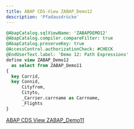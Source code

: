 ```yaml
---
title: ABAP CDS-View ZABAP_Demo12
description: 'Pfadausdrücke'
---
```


```sql
@AbapCatalog.sqlViewName: 'ZABAPDEMO12'
@AbapCatalog.compiler.compareFilter: true
@AbapCatalog.preserveKey: true
@AccessControl.authorizationCheck: #CHECK
@EndUserText.label: 'Demo 12: Path Expressions'
define view ZABAP_Demo12
  as select from ZABAP_Demo11
{
  key Carrid,
  key Connid,
      Cityfrom,
      Cityto,
      _Carrier.carrname as Carrname,
      _Flights
}
```

[ABAP CDS View ZABAP_Demo11](../cds-views/zabap_demo11.md)